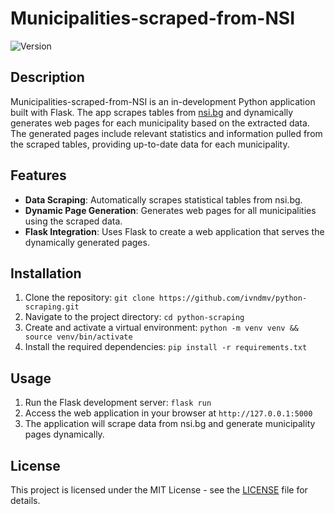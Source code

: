 <h1>Municipalities-scraped-from-NSI</h1>

<p>
  <img src="https://img.shields.io/badge/version-In_Development-orange.svg" alt="Version">
</p>

<h2>Description</h2>
<p>
  Municipalities-scraped-from-NSI is an in-development Python application built with Flask. The app scrapes tables from <a href="https://www.nsi.bg/">nsi.bg</a> and dynamically generates web pages for each municipality based on the extracted data. The generated pages include relevant statistics and information pulled from the scraped tables, providing up-to-date data for each municipality.
</p>

<h2>Features</h2>
<ul>
  <li><strong>Data Scraping</strong>: Automatically scrapes statistical tables from nsi.bg.</li>
  <li><strong>Dynamic Page Generation</strong>: Generates web pages for all municipalities using the scraped data.</li>
  <li><strong>Flask Integration</strong>: Uses Flask to create a web application that serves the dynamically generated pages.</li>
</ul>

<h2>Installation</h2>
<ol>
  <li>Clone the repository: <code>git clone https://github.com/ivndmv/python-scraping.git</code></li>
  <li>Navigate to the project directory: <code>cd python-scraping</code></li>
  <li>Create and activate a virtual environment: <code>python -m venv venv && source venv/bin/activate</code></li>
  <li>Install the required dependencies: <code>pip install -r requirements.txt</code></li>
</ol>

<h2>Usage</h2>
<ol>
  <li>Run the Flask development server: <code>flask run</code></li>
  <li>Access the web application in your browser at <code>http://127.0.0.1:5000</code></li>
  <li>The application will scrape data from nsi.bg and generate municipality pages dynamically.</li>
</ol>

<h2>License</h2>
<p>
  This project is licensed under the MIT License - see the <a href="LICENSE">LICENSE</a> file for details.
</p>
